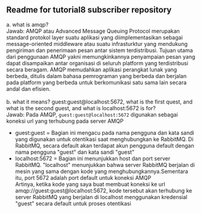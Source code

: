 ## Readme for tutorial8 subscriber repository
a. what is amqp? <br>
Jawab: AMQP atau Advanced Message Queuing Protocol merupakan standard protokol layer suatu aplikasi yang diimplementasikan sebagai
message-oriented middleware atau suatu infrasturktur yang mendukung pengiriman dan penerimaan pesan antar sistem terdistribusi. Tujuan utama dari penggunaan AMQP 
yakni memungkinkannya penyampaian pesan yang dapat disampaikan antar organisasi di seluruh platform yang terdistribusi secara beragam. AMQP memudahkan aplikasi perangkat lunak 
yang berbeda, ditulis dalam bahasa pemrograman yang berbeda dan berjalan pada platform yang berbeda untuk berkomunikasi satu sama lain secara andal dan efisien. <br>
<br>
b. what it means? guest:guest@localhost:5672, what is the first quest, and what is the second guest, and what is localhost:5672 is for? <br>
Jawab: Pada AMQP, `guest:guest@localhost:5672` digunakan sebagai koneksi url yang terhubung pada server AMQP <br>
- guest:guest = Bagian ini mengacu pada nama pengguna dan kata sandi yang digunakan untuk otentikasi saat menghubungkan ke RabbitMQ. Di RabbitMQ, secara default akan terdapat
akun pengguna default dengan nama pengguna "guest" dan kata sandi "guest"
- localhost:5672 = Bagian ini menunjukkan host dan port server RabbitMQ. "localhost" menunjukkan bahwa server RabbitMQ berjalan di mesin yang sama dengan kode yang menghubungkannya.Sementara itu,
port 5672 adalah port default untuk koneksi AMQP <br>
Artinya, ketika kode yang saya buat membuat koneksi ke url amqp://guest:guest@localhost:5672, kode tersebut akan terhubung ke server RabbitMQ yang berjalan di localhost menggunakan kredensial
"guest" secara default untuk proses otentikasi
